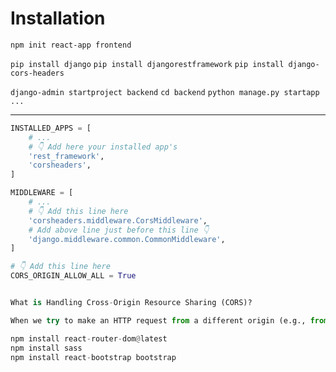# Installation

<!-- First -->
`npm init react-app frontend`

<!-- Second -->
`pip install django`
`pip install djangorestframework`
`pip install django-cors-headers`

<!-- Third -->
`django-admin startproject backend`
`cd backend`
`python manage.py startapp ...`

---

```python
INSTALLED_APPS = [
    # ...
    # 👇 Add here your installed app's
    'rest_framework',
    'corsheaders',
]

MIDDLEWARE = [
    # ...
    # 👇 Add this line here
    'corsheaders.middleware.CorsMiddleware',
    # Add above line just before this line 👇
    'django.middleware.common.CommonMiddleware',
]

# 👇 Add this line here
CORS_ORIGIN_ALLOW_ALL = True


What is Handling Cross-Origin Resource Sharing (CORS)?

When we try to make an HTTP request from a different origin (e.g., from the React app to the Django API), we may run into a CORS error. To fix this, we need to add the Django Cors Headers package to our Django project. This package will add the necessary headers to allow cross-origin requests.

npm install react-router-dom@latest
npm install sass
npm install react-bootstrap bootstrap